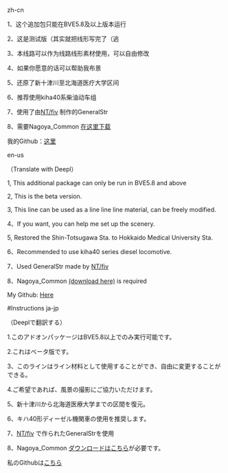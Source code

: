 zh-cn 

1、这个追加包只能在BVE5.8及以上版本运行

2、这是测试版（其实就把线形写完了（逃

3、本线路可以作为线路线形素材使用，可以自由修改

4、如果你愿意的话可以帮助我布景

5、还原了新十津川至北海道医疗大学区间

6、推荐使用kiha40系柴油动车组

7、使用了由[NT/fiv](http://kty-bvememo.hatenablog.jp/) 制作的GeneralStr

8、需要Nagoya_Common [在这里下载](http://moffbarrel.stars.ne.jp/)

我的Github：[这里](https://github.com/njfdCRH1A)


en-us

（Translate with Deepl）

1, This additional package can only be run in BVE5.8 and above

2, This is the beta version.

3, This line can be used as a line line line material, can be freely modified.

4、If you want, you can help me set up the scenery.

5, Restored the Shin-Totsugawa Sta. to Hokkaido Medical University Sta.

6、Recommended to use kiha40 series diesel locomotive.

7、Used GeneralStr made by [NT/fiv](http://kty-bvememo.hatenablog.jp/)

8、Nagoya_Common [(download here)](http://moffbarrel.stars.ne.jp/) is required

My Github: [Here](https://github.com/njfdCRH1A)


#Instructions ja-jp

（Deeplで翻訳する）

1.このアドオンパッケージはBVE5.8以上でのみ実行可能です。

2.これはベータ版です。

3、このラインはライン材料として使用することができ、自由に変更することができる。

4.ご希望であれば、風景の撮影にご協力いただけます。

5、新十津川から北海道医療大学までの区間を復元。

6、キハ40形ディーゼル機関車の使用を推奨します。

7、[NT/fiv](http://kty-bvememo.hatenablog.jp/) で作られたGeneralStrを使用

8、Nagoya_Common [ダウンロードはこちら](http://moffbarrel.stars.ne.jp/)が必要です。


私のGithubは[こちら](https://github.com/njfdCRH1A)
